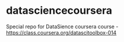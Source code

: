 # datasciencecoursera
Special repo for DataSience coursera course - https://class.coursera.org/datascitoolbox-014
